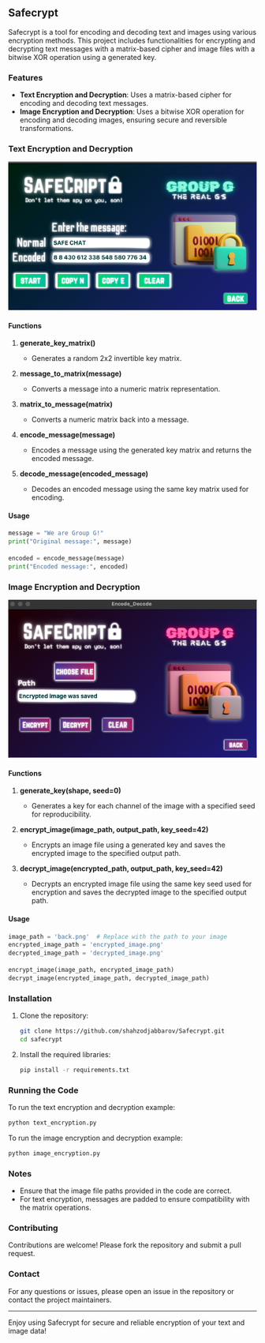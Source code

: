 ## Safecrypt
Safecrypt is a tool for encoding and decoding text and images using various encryption methods. This project includes functionalities for encrypting and decrypting text messages with a matrix-based cipher and image files with a bitwise XOR operation using a generated key.

### Features
- **Text Encryption and Decryption**: Uses a matrix-based cipher for encoding and decoding text messages.
- **Image Encryption and Decryption**: Uses a bitwise XOR operation for encoding and decoding images, ensuring secure and reversible transformations.

### Text Encryption and Decryption

![image](pics/TEXT.png)

#### Functions
1. **generate_key_matrix()**
   - Generates a random 2x2 invertible key matrix.

2. **message_to_matrix(message)**
   - Converts a message into a numeric matrix representation.

3. **matrix_to_message(matrix)**
   - Converts a numeric matrix back into a message.

4. **encode_message(message)**
   - Encodes a message using the generated key matrix and returns the encoded message.

5. **decode_message(encoded_message)**
   - Decodes an encoded message using the same key matrix used for encoding.

#### Usage
```python
message = "We are Group G!"
print("Original message:", message)

encoded = encode_message(message)
print("Encoded message:", encoded)
```

### Image Encryption and Decryption
![image](pics/IMAGE.png)
#### Functions
1. **generate_key(shape, seed=0)**
   - Generates a key for each channel of the image with a specified seed for reproducibility.

2. **encrypt_image(image_path, output_path, key_seed=42)**
   - Encrypts an image file using a generated key and saves the encrypted image to the specified output path.

3. **decrypt_image(encrypted_path, output_path, key_seed=42)**
   - Decrypts an encrypted image file using the same key seed used for encryption and saves the decrypted image to the specified output path.

#### Usage
```python
image_path = 'back.png'  # Replace with the path to your image 
encrypted_image_path = 'encrypted_image.png'
decrypted_image_path = 'decrypted_image.png'

encrypt_image(image_path, encrypted_image_path)
decrypt_image(encrypted_image_path, decrypted_image_path)
```

### Installation
1. Clone the repository:
   ```sh
   git clone https://github.com/shahzodjabbarov/Safecrypt.git
   cd safecrypt
   ```

2. Install the required libraries:
   ```sh
   pip install -r requirements.txt
   ```

### Running the Code
To run the text encryption and decryption example:
```sh
python text_encryption.py
```

To run the image encryption and decryption example:
```sh
python image_encryption.py
```

### Notes
- Ensure that the image file paths provided in the code are correct.
- For text encryption, messages are padded to ensure compatibility with the matrix operations.


### Contributing
Contributions are welcome! Please fork the repository and submit a pull request.

### Contact
For any questions or issues, please open an issue in the repository or contact the project maintainers.

---

Enjoy using Safecrypt for secure and reliable encryption of your text and image data!
